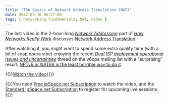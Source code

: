 ```yaml
---
title: "The Basics of Network Address Translation (NAT)"
date: 2022-09-16 06:27:00
tags: [ networking fundamentals, NAT, video ]
---
```

The last video in the 2-hour-long *[Network Addressing](https://my.ipspace.net/bin/list?id=Net101#ADDR)* part of *[How Networks Really Work](https://www.ipspace.net/How_Networks_Really_Work)* discusses [Network Address Translation](https://my.ipspace.net/bin/get/Net101/NA6%20-%20Network%20Address%20Translation.mp4?doccode=Net101).

After watching it, you might want to spend some extra quality time (with a bit of soap opera vibe) enjoying the recent *‌[Dual ISP deployment operational issues and uncertainties](https://mailarchive.ietf.org/arch/msg/v6ops/u0JH7vote1uQnYwWXMwQ1hxDuPw/)* thread on the v6ops mailing list with a "surprising" result: [NPTv6 or NAT66 is the least horrible way to do it](https://mailarchive.ietf.org/arch/msg/v6ops/KLco291CsytXvDGa-GBd1y5JOh8/).

{{<jump>}}[Watch the video](https://my.ipspace.net/bin/get/Net101/NA6%20-%20Network%20Address%20Translation.mp4?doccode=Net101){{</jump>}}

{{<note free>}}You need [Free ipSpace.net Subscription](https://www.ipspace.net/Subscription/Free) to watch the video, and the [Standard ipSpace.net Subscription](https://www.ipspace.net/Subscription/) to register for upcoming live sessions.{{</note>}}
